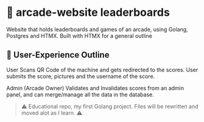 # 🎰 arcade-website leaderboards
Website that holds leaderboards and games of an arcade, using Golang, Postgres and HTMX.
Built with HTMX for a general outline

## 📓 User-Experience Outline
User Scans QR Code of the machine and gets redirected to the scores.
User submits the score, pictures and the username of the score.

Admin (Arcade Owner) Validates and Invalidates scores from an admin panel, and can merge/manage all the data in the database.

> ⚠️ Educational repo, my first Golang project. Files will be rewritten and moved alot as I learn. ⚠️
